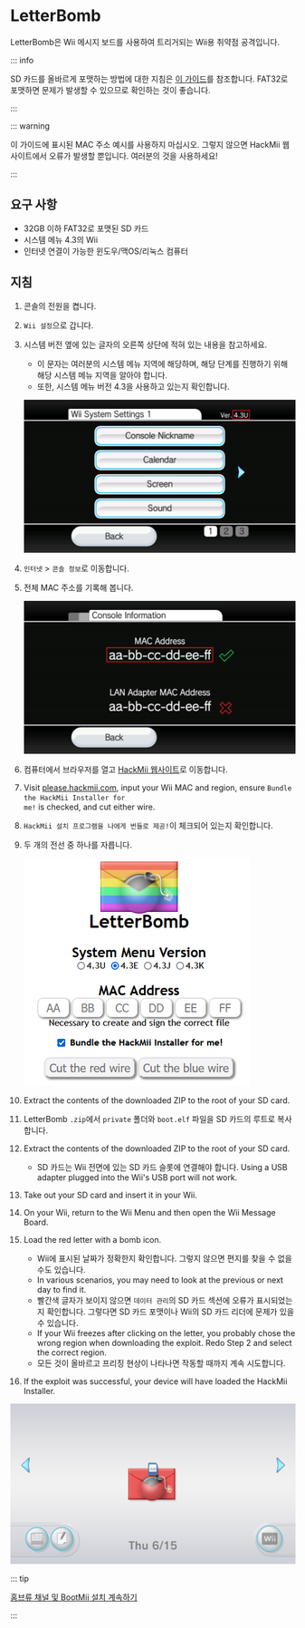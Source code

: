 # LetterBomb

LetterBomb은 Wii 메시지 보드를 사용하여 트리거되는 Wii용 취약점 공격입니다.

::: info

SD 카드를 올바르게 포맷하는 방법에 대한 지침은 [이 가이드](https://wiki.hacks.guide/wiki/Formatting_an_SD_card)를 참조합니다. FAT32로 포맷하면 문제가 발생할 수 있으므로 확인하는 것이 좋습니다.

:::

::: warning

이 가이드에 표시된 MAC 주소 예시를 사용하지 마십시오. 그렇지 않으면 HackMii 웹사이트에서 오류가 발생할 뿐입니다. 여러분의 것을 사용하세요!

:::

## 요구 사항

- 32GB 이하 FAT32로 포맷된 SD 카드
- 시스템 메뉴 4.3의 Wii
- 인터넷 연결이 가능한 윈도우/맥OS/리눅스 컴퓨터

## 지침

1. 콘솔의 전원을 켭니다.

2. `Wii 설정`으로 갑니다.

3. 시스템 버전 옆에 있는 글자의 오른쪽 상단에 적혀 있는 내용을 참고하세요.

   - 이 문자는 여러분의 시스템 메뉴 지역에 해당하며, 해당 단계를 진행하기 위해 해당 시스템 메뉴 지역을 알아야 합니다.
   - 또한, 시스템 메뉴 버전 4.3을 사용하고 있는지 확인합니다.

   ![](/images/wii/SystemMenuVersion.png)

4. `인터넷` > `콘솔 정보`로 이동합니다.

5. 전체 MAC 주소를 기록해 봅니다.

   ![](/images/wii/MacAddress.png)

6. 컴퓨터에서 브라우저를 열고 [HackMii 웹사이트](https://please.hackmii.com/)로 이동합니다.

7. Visit <a href="https://please.hackmii.com/">please.hackmii.com</a>, input your Wii MAC and region, ensure <code>Bundle the HackMii Installer for me!</code> is checked, and cut either wire.

8. `HackMii 설치 프로그램을 나에게 번들로 제공!`이 체크되어 있는지 확인합니다.

9. 두 개의 전선 중 하나를 자릅니다.

   ![](/images/exploits/letterbomb/LetterBomb-PC.png)

10. Extract the contents of the downloaded ZIP to the root of your SD card.

11. LetterBomb `.zip`에서 `private` 폴더와 `boot.elf` 파일을 SD 카드의 루트로 복사합니다.

12. Extract the contents of the downloaded ZIP to the root of your SD card.
    - SD 카드는 Wii 전면에 있는 SD 카드 슬롯에 연결해야 합니다. Using a USB adapter plugged into the Wii's USB port will not work.

13. Take out your SD card and insert it in your Wii.

14. On your Wii, return to the Wii Menu and then open the Wii Message Board.

15. Load the red letter with a bomb icon.
    - Wii에 표시된 날짜가 정확한지 확인합니다. 그렇지 않으면 편지를 찾을 수 없을 수도 있습니다.
    - In various scenarios, you may need to look at the previous or next day to find it.
    - 빨간색 글자가 보이지 않으면 `데이터 관리`의 SD 카드 섹션에 오류가 표시되었는지 확인합니다. 그렇다면 SD 카드 포맷이나 Wii의 SD 카드 리더에 문제가 있을 수 있습니다.
    - If your Wii freezes after clicking on the letter, you probably chose the wrong region when downloading the exploit. Redo Step 2 and select the correct region.
    - 모든 것이 올바르고 프리징 현상이 나타나면 작동할 때까지 계속 시도합니다.

16. If the exploit was successful, your device will have loaded the HackMii Installer.

![](/images/exploits/letterbomb/LetterBomb-Wii.png)

::: tip

[홈브류 채널 및 BootMii 설치 계속하기](hbc)

:::
